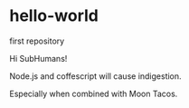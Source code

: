 # hello-world
first repository

Hi SubHumans!

Node.js and coffescript will cause indigestion.

Especially when combined with Moon Tacos.

